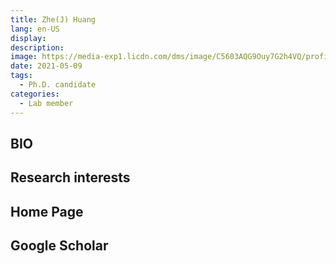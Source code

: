 ```yaml
---
title: Zhe(J) Huang
lang: en-US
display: 
description: 
image: https://media-exp1.licdn.com/dms/image/C5603AQG9Ouy7G2h4VQ/profile-displayphoto-shrink_400_400/0/1517540786613?e=1624492800&v=beta&t=cpuIzJAj8WFBZW6cwiw_NGNwuctjGpX6EVAY_yh0HcQ
date: 2021-05-09
tags:
  - Ph.D. candidate
categories:
  - Lab member
--- 
```


## BIO


## Research interests


## Home Page

## Google Scholar